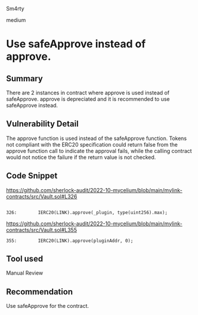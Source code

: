 Sm4rty

medium

# Use safeApprove instead of approve.

## Summary
There are 2 instances in contract where approve is used instead of safeApprove. approve is depreciated and it is recommended to use safeApprove instead.

## Vulnerability Detail
The approve function is used instead of the safeApprove function. Tokens not compliant with the ERC20 specification could return false from the approve function call to indicate the approval fails, while the calling contract would not notice the failure if the return value is not checked.

## Code Snippet
https://github.com/sherlock-audit/2022-10-mycelium/blob/main/mylink-contracts/src/Vault.sol#L326
```solidity

326:        IERC20(LINK).approve(_plugin, type(uint256).max);
```
https://github.com/sherlock-audit/2022-10-mycelium/blob/main/mylink-contracts/src/Vault.sol#L355
```solidity
355:        IERC20(LINK).approve(pluginAddr, 0);

```

## Tool used

Manual Review

## Recommendation
Use safeApprove for the contract.